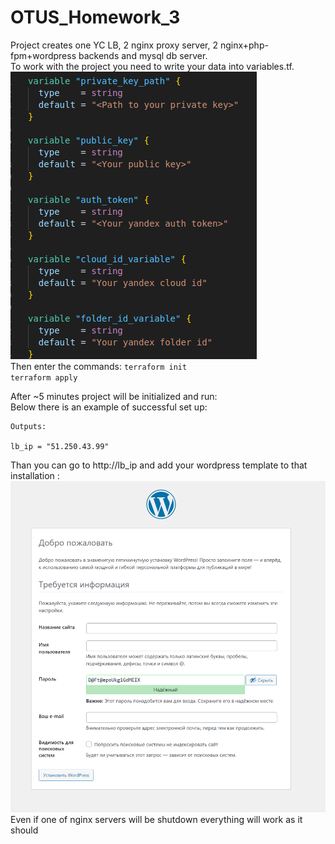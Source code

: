 # OTUS_Homework_3
 
Project creates one YC LB, 2 nginx proxy server, 2 nginx+php-fpm+wordpress backends and mysql db server.\
To work with the project you need to write your data into variables.tf.\
![Variables](https://github.com/makkorostelev/OTUS_Homework_3/blob/main/Screenshots/variables.png)\
Then enter the commands:
`terraform init`\
`terraform apply`

After ~5 minutes project will be initialized and run:\
Below there is an example of successful set up:

```
Outputs:

lb_ip = "51.250.43.99"
```

Than you can go to http://lb_ip and add your wordpress template to that installation :\
![Wordpress](https://github.com/makkorostelev/OTUS_Homework_3/blob/main/Screenshots/wordpress.png)
Even if one of nginx servers will be shutdown everything will work as it should
